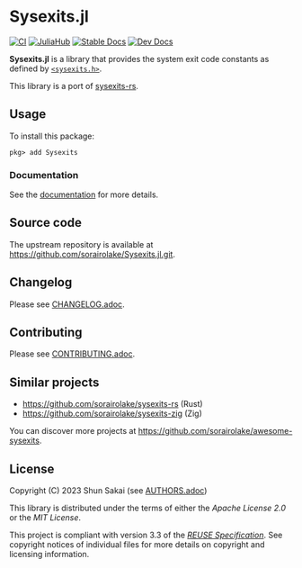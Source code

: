 <!--
SPDX-FileCopyrightText: 2023 Shun Sakai

SPDX-License-Identifier: CC-BY-4.0
-->

# Sysexits.jl

[![CI][ci-badge]][ci-url]
[![JuliaHub][juliahub-badge]][juliahub-url]
[![Stable Docs][stable-docs-badge]][stable-docs-url]
[![Dev Docs][dev-docs-badge]][dev-docs-url]

**Sysexits.jl** is a library that provides the system exit code constants as
defined by [`<sysexits.h>`].

This library is a port of [sysexits-rs].

## Usage

To install this package:

```julia-repl
pkg> add Sysexits
```

### Documentation

See the [documentation][stable-docs-url] for more details.

## Source code

The upstream repository is available at
<https://github.com/sorairolake/Sysexits.jl.git>.

## Changelog

Please see [CHANGELOG.adoc].

## Contributing

Please see [CONTRIBUTING.adoc].

## Similar projects

- <https://github.com/sorairolake/sysexits-rs> (Rust)
- <https://github.com/sorairolake/sysexits-zig> (Zig)

You can discover more projects at
<https://github.com/sorairolake/awesome-sysexits>.

## License

Copyright (C) 2023 Shun Sakai (see [AUTHORS.adoc])

This library is distributed under the terms of either the _Apache License 2.0_
or the _MIT License_.

This project is compliant with version 3.3 of the [_REUSE Specification_]. See
copyright notices of individual files for more details on copyright and
licensing information.

[ci-badge]: https://img.shields.io/github/actions/workflow/status/sorairolake/Sysexits.jl/CI.yaml?branch=develop&style=for-the-badge&logo=github&label=CI
[ci-url]: https://github.com/sorairolake/Sysexits.jl/actions?query=branch%3Adevelop+workflow%3ACI++
[juliahub-badge]: https://img.shields.io/badge/JuliaHub-Sysexits-mediumorchid?style=for-the-badge&logo=julia
[juliahub-url]: https://juliahub.com/ui/Packages/General/Sysexits
[stable-docs-badge]: https://img.shields.io/badge/docs-stable-blue?style=for-the-badge
[stable-docs-url]: https://sorairolake.github.io/Sysexits.jl/stable/
[dev-docs-badge]: https://img.shields.io/badge/docs-dev-blue?style=for-the-badge
[dev-docs-url]: https://sorairolake.github.io/Sysexits.jl/dev/
[`<sysexits.h>`]: https://man.openbsd.org/sysexits
[sysexits-rs]: https://crates.io/crates/sysexits
[CHANGELOG.adoc]: CHANGELOG.adoc
[CONTRIBUTING.adoc]: CONTRIBUTING.adoc
[AUTHORS.adoc]: AUTHORS.adoc
[_REUSE Specification_]: https://reuse.software/spec-3.3/
